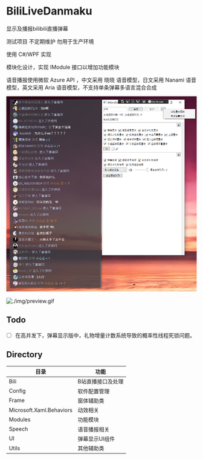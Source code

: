 # BiliLiveDanmaku

显示及播报bilibili直播弹幕

测试项目 不定期维护 勿用于生产环境

使用 C#/WPF 实现

模块化设计，实现 IModule 接口以增加功能模块

语音播报使用微软 Azure API ，中文采用 晓晓 语音模型，日文采用 Nanami 语音模型，英文采用 Aria 语音模型，不支持单条弹幕多语言混合合成

![./img/screenshot.png](./img/screenshot.png)

![./img/preview.gif](./img/preview.gif)

## Todo

- [ ] 在高并发下，弹幕显示版中，礼物增量计数系统导致的概率性线程死锁问题。

## Directory

|目录|功能|
|----|----|
|Bili|B站直播接口及处理|
|Config|软件配置管理|
|Frame|窗体辅助类|
|Microsoft.Xaml.Behaviors|动效相关|
|Modules|功能模块|
|Speech|语音播报相关|
|UI|弹幕显示UI组件|
|Utils|其他辅助类|
